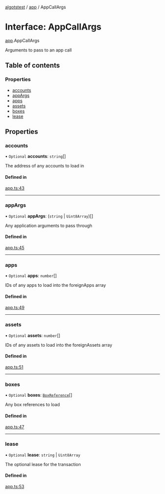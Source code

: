 [algotstest](../README.md) / [app](../modules/app.md) / AppCallArgs

# Interface: AppCallArgs

[app](../modules/app.md).AppCallArgs

Arguments to pass to an app call

## Table of contents

### Properties

- [accounts](app.AppCallArgs.md#accounts)
- [appArgs](app.AppCallArgs.md#appargs)
- [apps](app.AppCallArgs.md#apps)
- [assets](app.AppCallArgs.md#assets)
- [boxes](app.AppCallArgs.md#boxes)
- [lease](app.AppCallArgs.md#lease)

## Properties

### accounts

• `Optional` **accounts**: `string`[]

The address of any accounts to load in

#### Defined in

[app.ts:43](https://github.com/algorandfoundation/algokit-utils-ts/blob/4edaa90/src/app.ts#L43)

___

### appArgs

• `Optional` **appArgs**: (`string` \| `Uint8Array`)[]

Any application arguments to pass through

#### Defined in

[app.ts:45](https://github.com/algorandfoundation/algokit-utils-ts/blob/4edaa90/src/app.ts#L45)

___

### apps

• `Optional` **apps**: `number`[]

IDs of any apps to load into the foreignApps array

#### Defined in

[app.ts:49](https://github.com/algorandfoundation/algokit-utils-ts/blob/4edaa90/src/app.ts#L49)

___

### assets

• `Optional` **assets**: `number`[]

IDs of any assets to load into the foreignAssets array

#### Defined in

[app.ts:51](https://github.com/algorandfoundation/algokit-utils-ts/blob/4edaa90/src/app.ts#L51)

___

### boxes

• `Optional` **boxes**: [`BoxReference`](app.BoxReference.md)[]

Any box references to load

#### Defined in

[app.ts:47](https://github.com/algorandfoundation/algokit-utils-ts/blob/4edaa90/src/app.ts#L47)

___

### lease

• `Optional` **lease**: `string` \| `Uint8Array`

The optional lease for the transaction

#### Defined in

[app.ts:53](https://github.com/algorandfoundation/algokit-utils-ts/blob/4edaa90/src/app.ts#L53)
